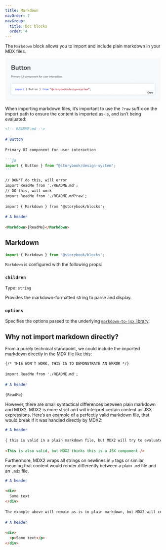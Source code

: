 ```yaml
---
title: Markdown
navOrder: 7
navGroup:
  title: Doc blocks
  order: 4
---
```


The `Markdown` block allows you to import and include plain markdown in your MDX files.

![Screenshot of Markdown block](./doc-block-markdown.png)

When importing markdown files, it’s important to use the `?raw` suffix on the import path to ensure the content is imported as-is, and isn’t being evaluated:

<!-- prettier-ignore-start -->
````md
<!-- README.md -->

# Button

Primary UI component for user interaction

```js
import { Button } from "@storybook/design-system";
```
````
<!-- prettier-ignore-end -->

<!-- prettier-ignore-start -->
```md
// DON'T do this, will error
import ReadMe from './README.md';
// DO this, will work
import ReadMe from './README.md?raw';

import { Markdown } from '@storybook/blocks';

# A header 

<Markdown>{ReadMe}</Markdown>
```
<!-- prettier-ignore-end -->

## Markdown

```js
import { Markdown } from '@storybook/blocks';
```

`Markdown` is configured with the following props:

### `children`

Type: `string`

Provides the markdown-formatted string to parse and display.

### `options`

Specifies the options passed to the underlying [`markdown-to-jsx` library](https://github.com/probablyup/markdown-to-jsx/blob/main/README.md).

## Why not import markdown directly?

From a purely technical standpoint, we could include the imported markdown directly in the MDX file like this:

<!-- prettier-ignore-start -->
```md
{/* THIS WON'T WORK, THIS IS TO DEMONSTRATE AN ERROR */}

import ReadMe from './README.md';

# A header 

{ReadMe}
```
<!-- prettier-ignore-end -->

However, there are small syntactical differences between plain markdown and MDX2. MDX2 is more strict and will interpret certain content as JSX expressions. Here’s an example of a perfectly valid markdown file, that would break if it was handled directly by MDX2:

<!-- prettier-ignore-start -->
```md
# A header

{ this is valid in a plain markdown file, but MDX2 will try to evaluate this as an expression }

<This is also valid, but MDX2 thinks this is a JSX component />
```
<!-- prettier-ignore-end -->

Furthermore, MDX2 wraps all strings on newlines in `p` tags or similar, meaning that content would render differently between a plain `.md` file and an `.mdx` file.

<!-- prettier-ignore-start -->
```md
# A header

<div>
  Some text
</div>

The example above will remain as-is in plain markdown, but MDX2 will compile it to:

# A header

<div>
  <p>Some text</p>
</div>
```
<!-- prettier-ignore-end -->
